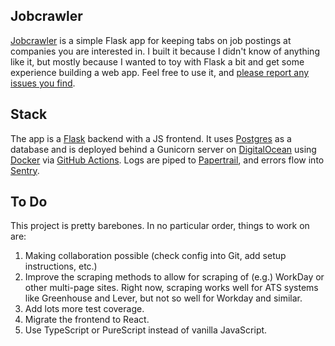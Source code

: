## Jobcrawler

[Jobcrawler](https://jobcrawler.matthewrkaye.com) is a simple Flask app for keeping tabs on job postings at companies you are interested in. I built it because I didn't know of anything like it, but mostly because I wanted to toy with Flask a bit and get some experience building a web app. Feel free to use it, and [please report any issues you find](https://github.com/mrkaye97/jobcrawler/issues).

## Stack

The app is a [Flask](https://flask.palletsprojects.com/en/2.3.x/) backend with a JS frontend. It uses [Postgres](https://www.postgresql.org/) as a database and is deployed behind a Gunicorn server on [DigitalOcean](https://www.digitalocean.com/) using [Docker](https://www.docker.com/) via [GitHub Actions](https://github.com/actions). Logs are piped to [Papertrail](https://www.papertrail.com/), and errors flow into [Sentry](https://sentry.io).

## To Do

This project is pretty barebones. In no particular order, things to work on are:

1. Making collaboration possible (check config into Git, add setup instructions, etc.)
2. Improve the scraping methods to allow for scraping of (e.g.) WorkDay or other multi-page sites. Right now, scraping works well for ATS systems like Greenhouse and Lever, but not so well for Workday and similar.
3. Add lots more test coverage.
4. Migrate the frontend to React.
5. Use TypeScript or PureScript instead of vanilla JavaScript.
